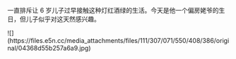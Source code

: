 <p>一直排斥让 6 岁儿子过早接触这种灯红酒绿的生活。今天是他一个偏房姥爷的生日，但儿子似乎对这天然感兴趣。</p>
![](https://files.e5n.cc/media_attachments/files/111/307/071/550/408/386/original/04368d55b257a6a9.jpg)